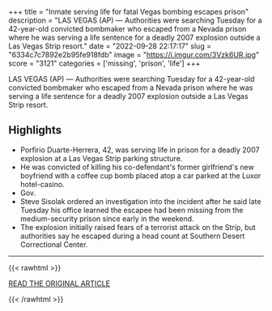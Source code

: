 +++
title = "Inmate serving life for fatal Vegas bombing escapes prison"
description = "LAS VEGAS (AP) — Authorities were searching Tuesday for a 42-year-old convicted bombmaker who escaped from a Nevada prison where he was serving a life sentence for a deadly 2007 explosion outside a Las Vegas Strip resort."
date = "2022-09-28 22:17:17"
slug = "6334c7c7892e2b95fe918fdb"
image = "https://i.imgur.com/3Vzk6UR.jpg"
score = "3121"
categories = ['missing', 'prison', 'life']
+++

LAS VEGAS (AP) — Authorities were searching Tuesday for a 42-year-old convicted bombmaker who escaped from a Nevada prison where he was serving a life sentence for a deadly 2007 explosion outside a Las Vegas Strip resort.

## Highlights

- Porfirio Duarte-Herrera, 42, was serving life in prison for a deadly 2007 explosion at a Las Vegas Strip parking structure.
- He was convicted of killing his co-defendant's former girlfriend's new boyfriend with a coffee cup bomb placed atop a car parked at the Luxor hotel-casino.
- Gov.
- Steve Sisolak ordered an investigation into the incident after he said late Tuesday his office learned the escapee had been missing from the medium-security prison since early in the weekend.
- The explosion initially raised fears of a terrorist attack on the Strip, but authorities say he escaped during a head count at Southern Desert Correctional Center.

---

{{< rawhtml >}}
  <p class="article-category">
    <a target="_blank" href="https://apnews.com/article/prisons-las-vegas-nevada-immigration-bombings-eba4c7bc2913e0173ca25b166505c7ab">READ THE ORIGINAL ARTICLE</a>
  </p>
{{< /rawhtml >}}
